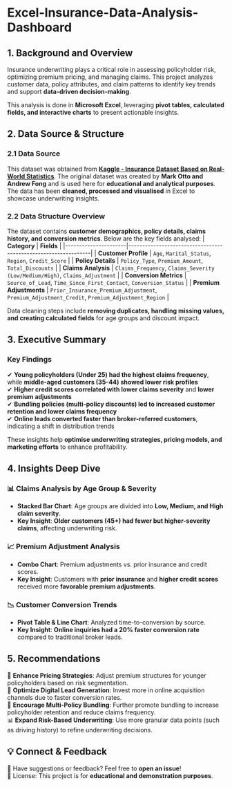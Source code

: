 # Excel-Insurance-Data-Analysis-Dashboard

## **1. Background and Overview**
Insurance underwriting plays a critical role in assessing policyholder risk, optimizing premium pricing, and managing claims. This project analyzes customer data, policy attributes, and claim patterns to identify key trends and support **data-driven decision-making**.  

This analysis is done in **Microsoft Excel**, leveraging **pivot tables, calculated fields, and interactive charts** to present actionable insights.  



## **2. Data Source & Structure**
### **2.1 Data Source**
This dataset was obtained from **[Kaggle - Insurance Dataset Based on Real-World Statistics](https://www.kaggle.com/datasets/samialyasin/insurance-data-personal-auto-line-of-business)**.
The original dataset was created by **Mark Otto and Andrew Fong** and is used here for **educational and analytical purposes**.
The data has been **cleaned, processed and visualised** in Excel to showcase underwriting insights.

### **2.2 Data Structure Overview**
The dataset contains **customer demographics, policy details, claims history, and conversion metrics**. Below are the key fields analysed:
| **Category**          | **Fields** |
|----------------------|----------------------------------------------------------------|
| **Customer Profile** | `Age`, `Marital_Status`, `Region`, `Credit_Score` |
| **Policy Details**   | `Policy_Type`, `Premium_Amount`, `Total_Discounts` |
| **Claims Analysis**  | `Claims_Frequency`, `Claims_Severity (Low/Medium/High)`, `Claims_Adjustment` |
| **Conversion Metrics** | `Source_of_Lead`, `Time_Since_First_Contact`, `Conversion_Status` |
| **Premium Adjustments** | `Prior_Insurance_Premium_Adjustment`, `Premium_Adjustment_Credit`, `Premium_Adjustment_Region` |

Data cleaning steps include **removing duplicates, handling missing values, and creating calculated fields** for age groups and discount impact.



## **3. Executive Summary**
### **Key Findings**
✔ **Young policyholders (Under 25) had the highest claims frequency**, while **middle-aged customers (35-44) showed lower risk profiles**  
✔ **Higher credit scores correlated with lower claims severity** and **lower premium adjustments**  
✔ **Bundling policies (multi-policy discounts) led to increased customer retention and lower claims frequency**  
✔ **Online leads converted faster than broker-referred customers**, indicating a shift in distribution trends

These insights help **optimise underwriting strategies, pricing models, and marketing efforts** to enhance profitability.



## **4. Insights Deep Dive**
### **📊 Claims Analysis by Age Group & Severity**
- **Stacked Bar Chart**: Age groups are divided into **Low, Medium, and High claim severity**.
- **Key Insight**: **Older customers (45+) had fewer but higher-severity claims**, affecting underwriting risk.

### **📈 Premium Adjustment Analysis**
- **Combo Chart**: Premium adjustments vs. prior insurance and credit scores.
- **Key Insight**: Customers with **prior insurance** and **higher credit scores** received more **favorable premium adjustments**.

### **📉 Customer Conversion Trends**
- **Pivot Table & Line Chart**: Analyzed time-to-conversion by source.
- **Key Insight**: **Online inquiries had a 20% faster conversion rate** compared to traditional broker leads.



## **5. Recommendations**
🚀 **Enhance Pricing Strategies**: Adjust premium structures for younger policyholders based on risk segmentation.  
📢 **Optimize Digital Lead Generation**: Invest more in online acquisition channels due to faster conversion rates.  
🔄 **Encourage Multi-Policy Bundling**: Further promote bundling to increase policyholder retention and reduce claims frequency.  
📊 **Expand Risk-Based Underwriting**: Use more granular data points (such as driving history) to refine underwriting decisions.  



## **💡 Connect & Feedback**
🔗 Have suggestions or feedback? Feel free to **open an issue**!  
📜 License: This project is for **educational and demonstration purposes**.  




